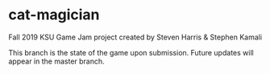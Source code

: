 # cat-magician

Fall 2019 KSU Game Jam project created by Steven Harris & Stephen Kamali

This branch is the state of the game upon submission. Future updates will appear in the master branch.
